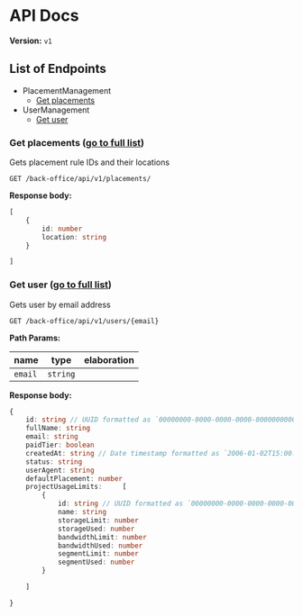 # API Docs

**Version:** `v1`

<h2 id='list-of-endpoints'>List of Endpoints</h2>

* PlacementManagement
  * [Get placements](#placementmanagement-get-placements)
* UserManagement
  * [Get user](#usermanagement-get-user)

<h3 id='placementmanagement-get-placements'>Get placements (<a href='#list-of-endpoints'>go to full list</a>)</h3>

Gets placement rule IDs and their locations

`GET /back-office/api/v1/placements/`

**Response body:**

```typescript
[
	{
		id: number
		location: string
	}

]

```

<h3 id='usermanagement-get-user'>Get user (<a href='#list-of-endpoints'>go to full list</a>)</h3>

Gets user by email address

`GET /back-office/api/v1/users/{email}`

**Path Params:**

| name | type | elaboration |
|---|---|---|
| `email` | `string` |  |

**Response body:**

```typescript
{
	id: string // UUID formatted as `00000000-0000-0000-0000-000000000000`
	fullName: string
	email: string
	paidTier: boolean
	createdAt: string // Date timestamp formatted as `2006-01-02T15:00:00Z`
	status: string
	userAgent: string
	defaultPlacement: number
	projectUsageLimits: 	[
		{
			id: string // UUID formatted as `00000000-0000-0000-0000-000000000000`
			name: string
			storageLimit: number
			storageUsed: number
			bandwidthLimit: number
			bandwidthUsed: number
			segmentLimit: number
			segmentUsed: number
		}

	]

}

```

